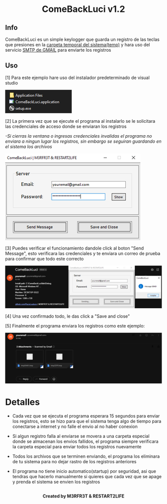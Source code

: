 <h1 align="center">ComeBackLuci v1.2</h1>

## Info

ComeBackLuci es un simple keylogger que guarda un registro de las teclas que presiones en la <a href="https://learn.microsoft.com/en-us/dotnet/api/system.io.path.gettemppath?view=net-8.0&tabs=windows">carpeta temporal del sistema(temp)</a> y hara uso del servicio <a href="https://support.google.com/a/answer/176600?hl=en">SMTP de GMAIL</a> para enviarte los registros

## Uso

[1] Para este ejemplo hare uso del instalador predeterminado de visual studio

<img src="/img/download.png" alt="download">

[2] La primera vez que se ejecute el programa al instalarlo se le solicitara las credenciales de acceso donde se enviaran los registros

<i>-Si cierras la ventana o ingresas credenciales invalidas el programa no enviara a ningun lugar los registros, sin embargo se seguiran guardando en el sistema los archivos</i>

<img src="/img/setup.png" alt="setup">

[3] Puedes verificar el funcionamiento dandole click al boton "Send Message", esto verificara las credenciales y te enviara un correo de prueba para confirmar que todo este correcto

<img src="/img/send.png" alt="send">

[4] Una vez confirmado todo, le das click a "Save and close"

[5] Finalmente el programa enviara los registros como este ejemplo:

<img src="/img/files.png" alt="files">

# Detalles
- Cada vez que se ejecuta el programa esperara 15 segundos para enviar los registros, esto se hizo para que el sistema tenga algo de tiempo para conectarse a internet y no falle el envio al no haber conexion

- Si algun registro falla al enviarse se movera a una carpeta especial donde se almacenan los envios fallidos, el programa siempre verificara la carpeta especial para enviar todos los registros nuevamente

- Todos los archivos que se terminen enviando, el programa los eliminara de tu sistema para no dejar rastro de los registros anteriores
  
- El programa no tiene inicio automatico(startup) por seguridad, asi que tendras que hacerlo manualmente si quieres que cada vez que se apage y prenda el sistema se envien los registros

##

<h4 align="center">Created by M3RFR3T & RESTART2LIFE</h1>
